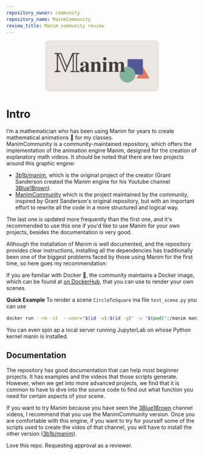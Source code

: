 ```yaml
---
repository_owner: community
repository_name: MainmCommunity
review_title: Manim community review
---
```


<p align="center"><img src="../assets/img/manim.png" width="300"></p>



# Intro
I’m a mathematician who has been using Manim for years to create mathematical animations :movie_camera: for my classes.  
ManimCommunity is a community-maintained repository, which offers the implementation of the animation engine Manim, designed for the creation of explanatory math videos.
It should be noted that there are two projects around this graphic engine:
- [3b1b/manim](https://github.com/3b1b/manim), which is the original project of the creator (Grant Sanderson created the Manim engine for his Youtube channel [3Blue1Brown](https://www.youtube.com/@3blue1brown)).
- [ManimCommunity](https://github.com/ManimCommunity/manim) which is the project maintained by the community, inspired by Grant Sanderson's original repository, but with an important effort to rewrite all the code in a more structured and logical way.

The last one is updated more frequently than the first one, and it's recommended to use this one if you'd like to use Manim for your own projects, besides the documentation is very good.

Although the installation of Manim is well documented, and the repository provides clear instructions, installing all the dependencies has traditionally been one of the biggest problems faced by those using Manim for the first time, so here goes my recommendation:

If you are familiar with Docker :whale2:, the community maintains a Docker image, which can be found at [on DockerHub](https://hub.docker.com/r/manimcommunity/manim), that you can use to render your own scenes.

**Quick Example**
To render a scene `CircleToSquare` ina file `test_scene.py` you can use 
```bash
docker run --rm -it  --user="$(id -u):$(id -g)" -v "$(pwd)":/manim manimcommunity/manim manim test_scenes.py CircleToSquare -qm
```
You can even spin ap a local server running JupyterLab on whose Python kernel manin is installed.

## Documentation
The repository has good documentation that can help most beginner projects. It has examples and the videos that those scripts generate. However, when we get into more advanced projects, we find that it is common to have to dive into the source code to find out what function you need for certain aspects of your scene.

If you want to try Manim because you have seen the [3Blue1Brown](https://www.youtube.com/@3blue1brown) channel videos, I recommend that you use the ManimCommunity version. Once you are comfortable with this engine, if you want to try for yourself some of the scripts used to create the vidos of that channel, you will have to install the other version ([3b1b/manim](https://github.com/3b1b/manim)).


Love this repo. Requesting approval as a reviewer.
